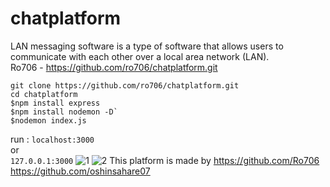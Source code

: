 # chatplatform


LAN messaging software is a type of software that allows users to communicate with each other over a local area network (LAN).<br>
Ro706 - https://github.com/ro706/chatplatform.git
```
git clone https://github.com/ro706/chatplatform.git
cd chatplatform
$npm install express  
$npm install nodemon -D` 
$nodemon index.js 
```
run :
`localhost:3000`<br>
or <br>
`127.0.0.1:3000`
![1](https://github.com/Ro706/chatplatform/assets/60247178/cd5bd823-01b7-4ef7-9910-3da093f1330a)
![2](https://github.com/Ro706/chatplatform/assets/60247178/305e7ffa-3dd6-4e17-b2d2-0187bef66cb2)
This platform is made by
https://github.com/Ro706
https://github.com/oshinsahare07
